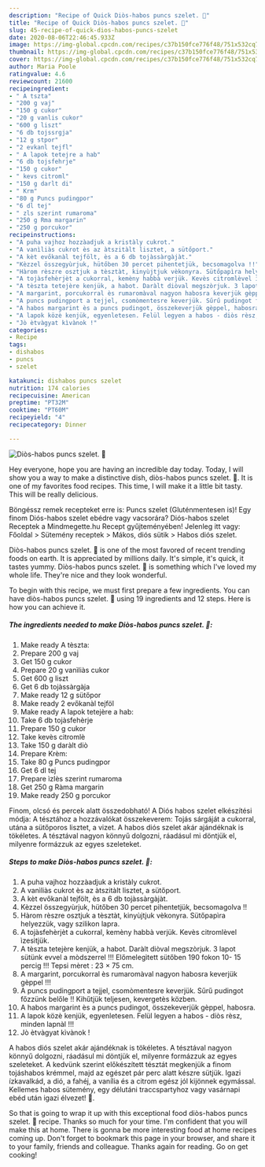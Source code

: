 ```yaml
---
description: "Recipe of Quick Diòs-habos puncs szelet. 🍰"
title: "Recipe of Quick Diòs-habos puncs szelet. 🍰"
slug: 45-recipe-of-quick-dios-habos-puncs-szelet
date: 2020-08-06T22:46:45.933Z
image: https://img-global.cpcdn.com/recipes/c37b150fce776f48/751x532cq70/dios-habos-puncs-szelet-🍰-recept-foto.jpg
thumbnail: https://img-global.cpcdn.com/recipes/c37b150fce776f48/751x532cq70/dios-habos-puncs-szelet-🍰-recept-foto.jpg
cover: https://img-global.cpcdn.com/recipes/c37b150fce776f48/751x532cq70/dios-habos-puncs-szelet-🍰-recept-foto.jpg
author: Maria Poole
ratingvalue: 4.6
reviewcount: 21600
recipeingredient:
- " A tszta"
- "200 g vaj"
- "150 g cukor"
- "20 g vanlis cukor"
- "600 g liszt"
- "6 db tojssrgja"
- "12 g stpor"
- "2 evkanl tejfl"
- " A lapok tetejre a hab"
- "6 db tojsfehrje"
- "150 g cukor"
- " kevs citroml"
- "150 g darlt di"
- " Krm"
- "80 g Puncs pudingpor"
- "6 dl tej"
- " zls szerint rumaroma"
- "250 g Rma margarin"
- "250 g porcukor"
recipeinstructions:
- "A puha vajhoz hozzàadjuk a kristàly cukrot."
- "A vanìliàs cukrot ès az àtszitàlt lisztet, a sütőport."
- "A kèt evőkanàl tejfölt, ès a 6 db tojàssàrgàjàt."
- "Kèzzel összegyùrjuk, hütőben 30 percet pihentetjük, becsomagolva !!"
- "Hàrom rèszre osztjuk a tèsztàt, kinyùjtjuk vèkonyra. Sütőpapìra helyezzük, vagy szilikon lapra."
- "A tojàsfehèrjèt a cukorral, kemèny habbà verjük. Kevès citromlèvel ìzesìtjük."
- "A tèszta tetejère kenjük, a habot. Daràlt diòval megszòrjuk. 3 lapot sütünk evvel a mòdszerrel !!! Előmelegìtett sütőben 190 fokon 10- 15 percig !!! Tepsi mèret : 23 × 75 cm."
- "A margarint, porcukorral ès rumaromàval nagyon habosra keverjük gèppel !!!"
- "A puncs pudingport a tejjel, csomòmentesre keverjük. Sűrű pudingot főzzünk belőle !! Kihűtjük teljesen, kevergetès közben."
- "A habos margarint ès a puncs pudingot, összekeverjük gèppel, habosra."
- "A lapok közè kenjük, egyenletesen. Felül legyen a habos - diòs rèsz, minden lapnàl !!!"
- "Jò ètvàgyat kìvànok !"
categories:
- Recipe
tags:
- dishabos
- puncs
- szelet

katakunci: dishabos puncs szelet 
nutrition: 174 calories
recipecuisine: American
preptime: "PT32M"
cooktime: "PT60M"
recipeyield: "4"
recipecategory: Dinner

---
```



![Diòs-habos puncs szelet. 🍰](https://img-global.cpcdn.com/recipes/c37b150fce776f48/751x532cq70/dios-habos-puncs-szelet-🍰-recept-foto.jpg)

Hey everyone, hope you are having an incredible day today. Today, I will show you a way to make a distinctive dish, diòs-habos puncs szelet. 🍰. It is one of my favorites food recipes. This time, I will make it a little bit tasty. This will be really delicious.

Böngéssz remek recepteket erre is: Puncs szelet (Gluténmentesen is)! Egy finom Diós-habos szelet ebédre vagy vacsorára? Diós-habos szelet Receptek a Mindmegette.hu Recept gyűjteményében! Jelenleg itt vagy: Főoldal &gt; Sütemény receptek &gt; Mákos, diós sütik &gt; Habos diós szelet.

Diòs-habos puncs szelet. 🍰 is one of the most favored of recent trending foods on earth. It is appreciated by millions daily. It's simple, it's quick, it tastes yummy. Diòs-habos puncs szelet. 🍰 is something which I've loved my whole life. They're nice and they look wonderful.


To begin with this recipe, we must first prepare a few ingredients. You can have diòs-habos puncs szelet. 🍰 using 19 ingredients and 12 steps. Here is how you can achieve it.

<!--inarticleads1-->

##### The ingredients needed to make Diòs-habos puncs szelet. 🍰:

1. Make ready  A tèszta:
1. Prepare 200 g vaj
1. Get 150 g cukor
1. Prepare 20 g vanìliàs cukor
1. Get 600 g liszt
1. Get 6 db tojàssàrgàja
1. Make ready 12 g sütőpor
1. Make ready 2 evőkanàl tejföl
1. Make ready  A lapok tetejère a hab:
1. Take 6 db tojàsfehèrje
1. Prepare 150 g cukor
1. Take  kevès citromlè
1. Take 150 g daràlt diò
1. Prepare  Krèm:
1. Take 80 g Puncs pudingpor
1. Get 6 dl tej
1. Prepare  ìzlès szerint rumaroma
1. Get 250 g Ràma margarin
1. Make ready 250 g porcukor


Finom, olcsó és percek alatt összedobható! A Diós habos szelet elkészítési módja: A tésztához a hozzávalókat összekeverem: Tojás sárgáját a cukorral, utána a sütőporos lisztet, a vizet. A habos diós szelet akár ajándéknak is tökéletes. A tésztával nagyon könnyű dolgozni, ráadásul mi döntjük el, milyenre formázzuk az egyes szeleteket. 

<!--inarticleads2-->

##### Steps to make Diòs-habos puncs szelet. 🍰:

1. A puha vajhoz hozzàadjuk a kristàly cukrot.
1. A vanìliàs cukrot ès az àtszitàlt lisztet, a sütőport.
1. A kèt evőkanàl tejfölt, ès a 6 db tojàssàrgàjàt.
1. Kèzzel összegyùrjuk, hütőben 30 percet pihentetjük, becsomagolva !!
1. Hàrom rèszre osztjuk a tèsztàt, kinyùjtjuk vèkonyra. Sütőpapìra helyezzük, vagy szilikon lapra.
1. A tojàsfehèrjèt a cukorral, kemèny habbà verjük. Kevès citromlèvel ìzesìtjük.
1. A tèszta tetejère kenjük, a habot. Daràlt diòval megszòrjuk. 3 lapot sütünk evvel a mòdszerrel !!! Előmelegìtett sütőben 190 fokon 10- 15 percig !!! Tepsi mèret : 23 × 75 cm.
1. A margarint, porcukorral ès rumaromàval nagyon habosra keverjük gèppel !!!
1. A puncs pudingport a tejjel, csomòmentesre keverjük. Sűrű pudingot főzzünk belőle !! Kihűtjük teljesen, kevergetès közben.
1. A habos margarint ès a puncs pudingot, összekeverjük gèppel, habosra.
1. A lapok közè kenjük, egyenletesen. Felül legyen a habos - diòs rèsz, minden lapnàl !!!
1. Jò ètvàgyat kìvànok !


A habos diós szelet akár ajándéknak is tökéletes. A tésztával nagyon könnyű dolgozni, ráadásul mi döntjük el, milyenre formázzuk az egyes szeleteket. A kedvünk szerint előkészített tésztát megkenjük a finom tojáshabos krémmel, majd az egészet pár perc alatt készre sütjük. Igazi ízkavalkád, a dió, a fahéj, a vanília és a citrom egész jól kijönnek egymással. Kellemes habos sütemény, egy délutáni traccspartyhoz vagy vasárnapi ebéd után igazi élvezet! 🙂. 

So that is going to wrap it up with this exceptional food diòs-habos puncs szelet. 🍰 recipe. Thanks so much for your time. I'm confident that you will make this at home. There is gonna be more interesting food at home recipes coming up. Don't forget to bookmark this page in your browser, and share it to your family, friends and colleague. Thanks again for reading. Go on get cooking!
